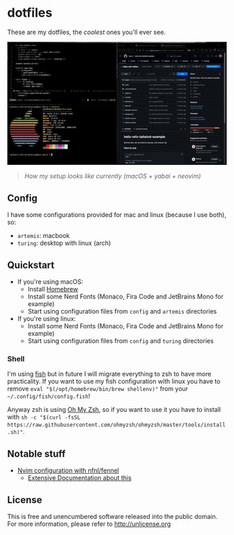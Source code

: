 # dotfiles

These are my dotfiles, the *coolest* ones you'll ever see.

![screenshot from workflow](docs/screenshot.png)
> *How my setup looks like currently (macOS + yabai + neovim)*

## Config
I have some configurations provided for mac and linux (because I use both), so:
- `artemis`: macbook
- `turing`: desktop with linux (arch)

## Quickstart
- If you're using macOS:
  - Install [Homebrew](https://brew.sh/)
  - Install some Nerd Fonts (Monaco, Fira Code and JetBrains Mono for example)
  - Start using configuration files from `config` and `artemis` directories
- If you're using linux:
  - Install some Nerd Fonts (Monaco, Fira Code and JetBrains Mono for example)
  - Start using configuration files from `config` and `turing` directories
 
### Shell
I'm using [fish](https://fishshell.com/) but in future I will migrate everything to zsh to have more practicality. If you want to use my fish configuration with linux you have to remove `eval "$(/opt/homebrew/bin/brew shellenv)"` from your `~/.config/fish/config.fish`!

Anyway zsh is using [Oh My Zsh](https://ohmyz.sh/), so if you want to use it you have to install with `sh -c "$(curl -fsSL https://raw.githubusercontent.com/ohmyzsh/ohmyzsh/master/tools/install.sh)"`.

## Notable stuff
 - [Nvim configuration with nfnl/fennel](https://github.com/lanjoni/dotfiles/tree/master/config/nvim)
   - [Extensive Documentation about this](https://github.com/rafaeldelboni/cajus-nfnl)

## License
This is free and unencumbered software released into the public domain.  
For more information, please refer to <http://unlicense.org>

